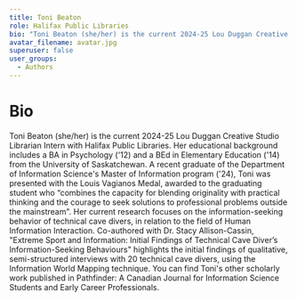 ```yaml
---
title: Toni Beaton
role: Halifax Public Libraries
bio: "Toni Beaton (she/her) is the current 2024-25 Lou Duggan Creative Studio Librarian Intern with Halifax Public Libraries. Her educational background includes a BA in Psychology ('12) and a BEd in Elementary Education ('14) from the University of Saskatchewan. A recent graduate of the Department of Information Science's Master of Information program ('24), Toni was presented with the Louis Vagianos Medal, awarded to the graduating student who “combines the capacity for blending originality with practical thinking and the courage to seek solutions to professional problems outside the mainstream”. Her current research focuses on the information-seeking behavior of technical cave divers, in relation to the field of Human Information Interaction. Co-authored with Dr. Stacy Allison-Cassin, “Extreme Sport and Information: Initial Findings of Technical Cave Diver’s Information-Seeking Behaviours” highlights the initial findings of qualitative, semi-structured interviews with 20 technical cave divers, using the Information World Mapping technique. You can find Toni's other scholarly work published in Pathfinder: A Canadian Journal for Information Science Students and Early Career Professionals."
avatar_filename: avatar.jpg
superuser: false
user_groups:
  - Authors
---
```


# Bio
Toni Beaton (she/her) is the current 2024-25 Lou Duggan Creative Studio Librarian Intern with Halifax Public Libraries. Her educational background includes a BA in Psychology ('12) and a BEd in Elementary Education ('14) from the University of Saskatchewan. A recent graduate of the Department of Information Science's Master of Information program ('24), Toni was presented with the Louis Vagianos Medal, awarded to the graduating student who “combines the capacity for blending originality with practical thinking and the courage to seek solutions to professional problems outside the mainstream". Her current research focuses on the information-seeking behavior of technical cave divers, in relation to the field of Human Information Interaction. Co-authored with Dr. Stacy Allison-Cassin, "Extreme Sport and Information: Initial Findings of Technical Cave Diver’s Information-Seeking Behaviours" highlights the initial findings of qualitative, semi-structured interviews with 20 technical cave divers, using the Information World Mapping technique. You can find Toni's other scholarly work published in Pathfinder: A Canadian Journal for Information Science Students and Early Career Professionals. 



